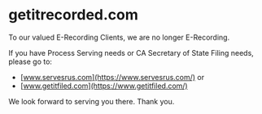 # getitrecorded.com

To our valued E-Recording Clients, we are no longer E-Recording. 

If you have Process Serving needs or CA Secretary of State Filing needs, please go to:

- [www.servesrus.com](https://www.servesrus.com/) or 
- [www.getitfiled.com](https://www.getitfiled.com/)
    
We look forward to serving you there. Thank you.
